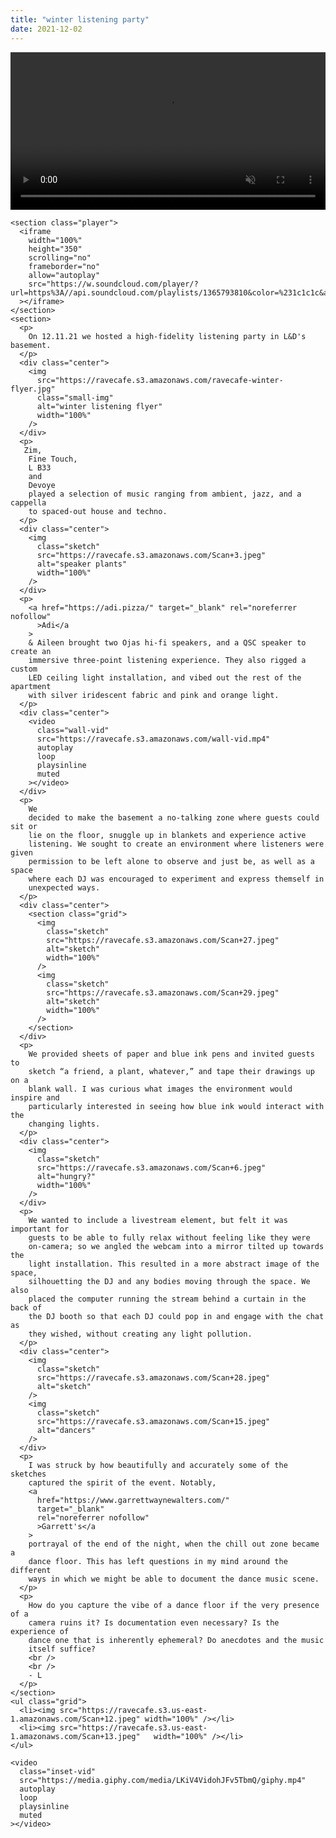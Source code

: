 ```yaml
---
title: "winter listening party"
date: 2021-12-02
---
```


  <section>
    <video
      class="header-vid"
      src="https://media.giphy.com/media/HbGJqnXvxneffAc1zZ/giphy.mp4"
      autoplay
      loop
      playsinline
      muted
    ></video>

    <section class="player">
      <iframe
        width="100%"
        height="350"
        scrolling="no"
        frameborder="no"
        allow="autoplay"
        src="https://w.soundcloud.com/player/?url=https%3A//api.soundcloud.com/playlists/1365793810&color=%231c1c1c&auto_play=false&hide_related=false&show_comments=true&show_user=true&show_reposts=false&show_teaser=false"
      ></iframe>
    </section>
    <section>
      <p>
        On 12.11.21 we hosted a high-fidelity listening party in L&D's basement.
      </p>
      <div class="center">
        <img
          src="https://ravecafe.s3.amazonaws.com/ravecafe-winter-flyer.jpg"
          class="small-img"
          alt="winter listening flyer"
          width="100%"
        />
      </div>
      <p>
       Zim,
        Fine Touch,
        L B33
        and
        Devoye
        played a selection of music ranging from ambient, jazz, and a cappella
        to spaced-out house and techno.
      </p>
      <div class="center">
        <img
          class="sketch"
          src="https://ravecafe.s3.amazonaws.com/Scan+3.jpeg"
          alt="speaker plants"
          width="100%"
        />
      </div>
      <p>
        <a href="https://adi.pizza/" target="_blank" rel="noreferrer nofollow"
          >Adi</a
        >
        & Aileen brought two Ojas hi-fi speakers, and a QSC speaker to create an
        immersive three-point listening experience. They also rigged a custom
        LED ceiling light installation, and vibed out the rest of the apartment
        with silver iridescent fabric and pink and orange light.
      </p>
      <div class="center">
        <video
          class="wall-vid"
          src="https://ravecafe.s3.amazonaws.com/wall-vid.mp4"
          autoplay
          loop
          playsinline
          muted
        ></video>
      </div>
      <p>
        We
        decided to make the basement a no-talking zone where guests could sit or
        lie on the floor, snuggle up in blankets and experience active
        listening. We sought to create an environment where listeners were given
        permission to be left alone to observe and just be, as well as a space
        where each DJ was encouraged to experiment and express themself in
        unexpected ways.
      </p>
      <div class="center">
        <section class="grid">
          <img
            class="sketch"
            src="https://ravecafe.s3.amazonaws.com/Scan+27.jpeg"
            alt="sketch"
            width="100%"
          />
          <img
            class="sketch"
            src="https://ravecafe.s3.amazonaws.com/Scan+29.jpeg"
            alt="sketch"
            width="100%"
          />
        </section>
      </div>
      <p>
        We provided sheets of paper and blue ink pens and invited guests to
        sketch “a friend, a plant, whatever,” and tape their drawings up on a
        blank wall. I was curious what images the environment would inspire and
        particularly interested in seeing how blue ink would interact with the
        changing lights.
      </p>
      <div class="center">
        <img
          class="sketch"
          src="https://ravecafe.s3.amazonaws.com/Scan+6.jpeg"
          alt="hungry?"
          width="100%"
        />
      </div>
      <p>
        We wanted to include a livestream element, but felt it was important for
        guests to be able to fully relax without feeling like they were
        on-camera; so we angled the webcam into a mirror tilted up towards the
        light installation. This resulted in a more abstract image of the space,
        silhouetting the DJ and any bodies moving through the space. We also
        placed the computer running the stream behind a curtain in the back of
        the DJ booth so that each DJ could pop in and engage with the chat as
        they wished, without creating any light pollution.
      </p>
      <div class="center">
        <img
          class="sketch"
          src="https://ravecafe.s3.amazonaws.com/Scan+28.jpeg"
          alt="sketch"
        />
        <img
          class="sketch"
          src="https://ravecafe.s3.amazonaws.com/Scan+15.jpeg"
          alt="dancers"
        />
      </div>
      <p>
        I was struck by how beautifully and accurately some of the sketches
        captured the spirit of the event. Notably,
        <a
          href="https://www.garrettwaynewalters.com/"
          target="_blank"
          rel="noreferrer nofollow"
          >Garrett's</a
        >
        portrayal of the end of the night, when the chill out zone became a
        dance floor. This has left questions in my mind around the different
        ways in which we might be able to document the dance music scene.
      </p>
      <p>
        How do you capture the vibe of a dance floor if the very presence of a
        camera ruins it? Is documentation even necessary? Is the experience of
        dance one that is inherently ephemeral? Do anecdotes and the music
        itself suffice?
        <br />
        <br />
        - L
      </p>
    </section>
    <ul class="grid">
      <li><img src="https://ravecafe.s3.us-east-1.amazonaws.com/Scan+12.jpeg" width="100%" /></li>
      <li><img src="https://ravecafe.s3.us-east-1.amazonaws.com/Scan+13.jpeg"   width="100%" /></li>
    </ul>

    <video
      class="inset-vid"
      src="https://media.giphy.com/media/LKiV4VidohJFv5TbmQ/giphy.mp4"
      autoplay
      loop
      playsinline
      muted
    ></video>

  </section>
</template>

<style>
a {
  text-decoration: underline;
}

.grid {
  display: grid;
  grid-template-columns: repeat(2, 1fr);
  grid-gap: 20px;
}

.sketch {
  max-width: 500px;
  margin: 40px auto;
}
.wall-vid {
  max-width: 800px;
  width: 100%;
  margin: 40px auto;
}

.header-vid {
  width: 100%;
  height: auto;
}
.inset-vid {
  margin: 0 auto;
  width: 100%;
  max-width: 500px;
}

.mu-title {
  font-family: 'Quicksand', 'Source Sans Pro', -apple-system, BlinkMacSystemFont,
    'Segoe UI', Roboto, 'Helvetica Neue', Arial, sans-serif;
  display: block;
  font-weight: normal;
  font-size: 60px;
  color: #fff;
  width: 100%;
  letter-spacing: 1px;
  mix-blend-mode: difference;
  padding: 20px;
  text-align: center;
}

.mu-title sup {
  font-size: 25px;
}

.threshold p {
  margin: 5% auto;
  max-width: 500px;
}

.center {
  text-align: center;
}

.photos {
  display: flex;
  flex-direction: column;
  justify-content: center;
  padding-bottom: 10%;
}

.player {
  display: flex;
  justify-content: center;
  width: 80%;
  margin: 5% 0;
}

h3 {
  font-size: 40px;
  text-align: center;
  margin: 10% 0 5%;
}

</style>
